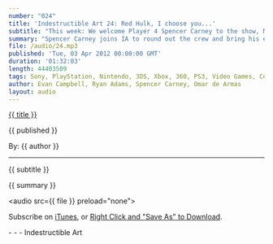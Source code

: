 ```yaml
---
number: "024"
title: 'Indestructible Art 24: Red Hulk, I choose you...'
subtitle: "This week: We welcome Player 4 Spencer Carney to the show, Marvel AR is released, Scott Pilgrim gets some color, Theres a shake up at ThatGameCompany, Omar wonders what Mincraft is all about, We discuss Avengers v X-Men, and mini-review Azura's Wrath."
summary: "Spencer Carney joins IA to round out the crew and bring his encyclopedic knowledge of all things Comics. Marvel AR is relased for iOS/Android and can be used with the first Avengers v X-men book. The Scott Pilgrim books are being re-issued in color. Evan loses a point on his nerd card by confusing a Rancor with a Sarlacc. ThatGameCompany, maker of one of our favorite new games Journey, sees a few employees leave for other projects. Evan and Spencer try and communicate what Minecraft is all about, but Omar is still confused. We discuss the up coming Marvel crossover Avengers vs. X-Men, and what you should know going into the series. Omar gives a mini-review on recent Capcom title Azura's Wrath."
file: /audio/24.mp3
published: 'Tue, 03 Apr 2012 00:00:00 GMT'
duration: '01:32:03'
length: 44403509
tags: Sony, PlayStation, Nintendo, 3DS, Xbox, 360, PS3, Video Games, Comics, games, Indestructible Art, Capcom, Valve, Marvel, DC, Sony, PSN, House of M, Avengers VS XMen, X-Men, Avengers, Avengers Disassembled, PSVita, Azura's Wrath, ThatGameCompany, Minecraft
author: Evan Campbell, Ryan Adams, Spencer Carney, Omar de Armas
layout: audio
---
```


<a href="../episodes/{{ number }}.html" class='postTitleLink'><p class='postTitle'>{{ title }}</p></a>
<p class='postPublished'>{{ published }}</p>
<p class='postAuthor'>By: {{ author }}</p>
<hr>
<p class='podcastSummary'>{{ subtitle }}</p>

<p class='podcastSummary'>{{ summary }}</p>

<audio src={{ file }} preload="none"></audio>
<p class='subLinks'>Subscribe on <a href='http://bit.ly/iapodcast'>iTunes</a>, or <a href={{ file }}>Right Click and "Save As" to Download</a>.</p>
- - -
Indestructible Art
